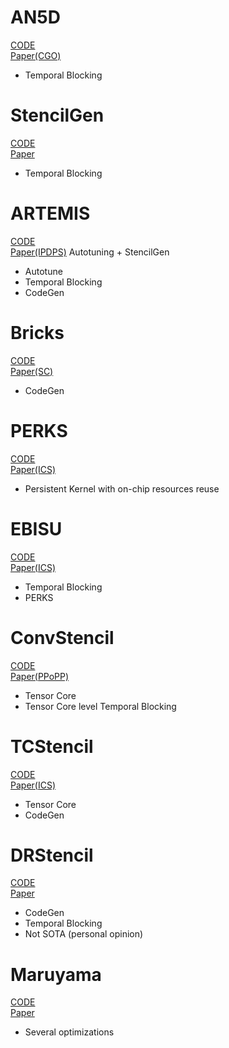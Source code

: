 # AN5D
[CODE](https://github.com/khaki3/AN5D-Artifact) \
[Paper(CGO)](https://dl.acm.org/doi/pdf/10.1145/3368826.3377904)
- Temporal Blocking

# StencilGen
[CODE](https://github.com/pssrawat/IEEE2017) \
[Paper](https://ieeexplore.ieee.org/ielaam/5/8510998/8451874-aam.pdf?tag=1)
- Temporal Blocking

# ARTEMIS
[CODE](https://github.com/pssrawat/artemis) \
[Paper(IPDPS)](https://ieeexplore.ieee.org/document/8820786)
Autotuning + StencilGen
- Autotune
- Temporal Blocking
- CodeGen

# Bricks
[CODE](https://bitbucket.org/ztuowen/vecscatter-artifact/src/master/) \
[Paper(SC)](https://dl.acm.org/doi/10.1145/3295500.3356210)
- CodeGen

# PERKS
[CODE](https://github.com/neozhang307/PERKS) \
[Paper(ICS)](https://dl.acm.org/doi/abs/10.1145/3577193.3593705)
- Persistent Kernel with on-chip resources reuse
  
# EBISU
[CODE](https://github.com/neozhang307/EBISU-ICS23) \
[Paper(ICS)](https://dl.acm.org/doi/abs/10.1145/3577193.3593716)
- Temporal Blocking
- PERKS

# ConvStencil
[CODE](https://github.com/microsoft/ConvStencil) \
[Paper(PPoPP)](https://dl.acm.org/doi/10.1145/3627535.3638476)
- Tensor Core
- Tensor Core level Temporal Blocking 

# TCStencil
[CODE](https://github.com/buaa-hipo/TCStencil)\
[Paper(ICS)](https://dl.acm.org/doi/abs/10.1145/3524059.3532392)
- Tensor Core
- CodeGen


# DRStencil
[CODE](https://github.com/simple86/DRStencil)\
[Paper](https://ieeexplore.ieee.org/document/9780952)
- CodeGen
- Temporal Blocking
- Not SOTA (personal opinion)
  
# Maruyama
[CODE](https://github.com/naoyam/benchmarks) \
[Paper](https://citeseerx.ist.psu.edu/document?repid=rep1&type=pdf&doi=acbcff3902d71c2ea6d889fa2c44bada0d56d6b1)
- Several optimizations
